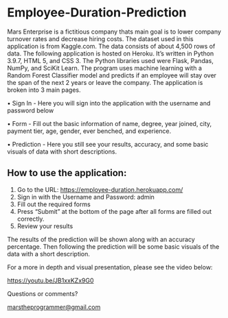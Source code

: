 # Employee-Duration-Prediction

  Mars Enterprise is a fictitious company thats main goal is to lower company turnover rates and decrease hiring costs. The dataset used in this application is from Kaggle.com. The data consists of about 4,500 rows of data. 
The following application is hosted on Heroku. It’s written in Python 3.9.7, HTML 5, and CSS 3. The Python libraries used were Flask, Pandas, NumPy, and SciKit Learn. The program uses machine learning with a Random Forest Classifier model and predicts if an employee will stay over the span of the next 2 years or leave the company. 
The application is broken into 3 main pages.

•	Sign In - Here you will sign into the application with the username and password below

•	Form - Fill out the basic information of name, degree, year joined, city, payment tier, age, gender, ever benched, and experience.

•	Prediction - Here you still see your results, accuracy, and some basic visuals of data with short descriptions.

## How to use the application:

1.	Go to the URL: https://employee-duration.herokuapp.com/
2.	Sign in with the Username and Password: admin
3.	Fill out the required forms
4.	Press “Submit” at the bottom of the page after all forms are filled out correctly.
5.	Review your results

The results of the prediction will be shown along with an accuracy percentage. Then following the prediction will be some basic visuals of the data with a short description.

For a more in depth and visual presentation, please see the video below:

https://youtu.be/JB1xxKZx9G0

Questions or comments?

marstheprogrammer@gmail.com
